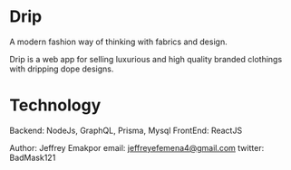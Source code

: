 # Drip
A modern fashion way of thinking with fabrics and design.

Drip is a web app for selling luxurious and high quality branded clothings with dripping dope designs.


# Technology
  Backend: NodeJs, GraphQL, Prisma, Mysql
  FrontEnd: ReactJS
  
Author: Jeffrey Emakpor
email: jeffreyefemena4@gmail.com
twitter: BadMask121
